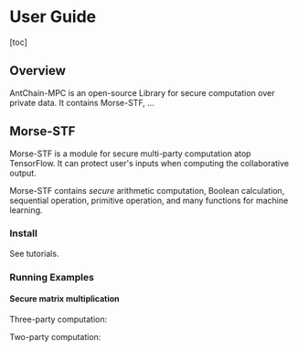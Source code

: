 # User Guide
[toc]

## Overview
AntChain-MPC is an open-source Library for secure computation over private data. It contains Morse-STF, ...

## Morse-STF
Morse-STF is a module for secure multi-party computation atop TensorFlow. It can protect user's inputs when computing the collaborative output.

Morse-STF contains *secure* arithmetic computation, Boolean calculation, sequential operation, primitive operation, and many functions for machine learning.

### Install
See tutorials.

### Running Examples
#### Secure matrix multiplication
Three-party computation:

Two-party computation:
